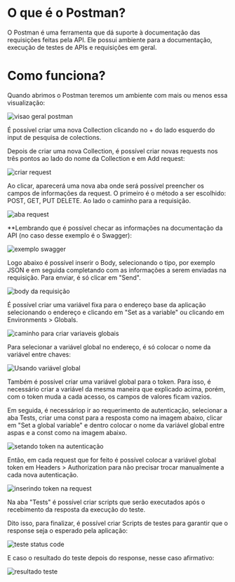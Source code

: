 # O que é o Postman?

O Postman é uma ferramenta que dá suporte à documentação das requisições feitas pela API. Ele possui ambiente para a documentação, execução de testes de APIs e requisições em geral.

# Como funciona?

Quando abrimos o Postman teremos um ambiente com mais ou menos essa visualização:

![visao geral postman](/imagens/postman1.jpg)

É possível criar uma nova Collection clicando no + do lado esquerdo do input de pesquisa de colections.

Depois de criar uma nova Collection, é possível criar novas requests nos três pontos ao lado do nome da Collection e em Add request:

![criar request](/imagens/postman2.jpg)

Ao clicar, aparecerá uma nova aba onde será possível preencher os campos de informações da request. O primeiro é o método a ser escolhido: POST, GET, PUT DELETE. Ao lado o caminho para a requisição.

![aba request](/imagens/postman3.jpg)

**Lembrando que é possível checar as informações na documentação da API (no caso desse exemplo é o Swagger):

![exemplo swagger](/imagens/swagger1.jpg)

Logo abaixo é possível inserir o Body, selecionando o tipo, por exemplo JSON e em seguida completando com as informações a serem enviadas na requisição. Para enviar, é só clicar em "Send".

![body da requisição](/imagens/postman4.jpg)

É possível criar uma variável fixa para o endereço base da aplicação selecionando o endereço e clicando em "Set as a variable" ou clicando em Environments > Globals.

![caminho para criar variaveis globais](/imagens/postman7.jpg)

Para selecionar a variável global no endereço, é só colocar o nome da variável entre chaves:

![Usando variável global](/imagens/postman8.jpg)

Também é possível criar uma variável global para o token. Para isso, é necessário criar a variável da mesma maneira que explicado acima, porém, com o token muda a cada acesso, os campos de valores ficam vazios.

Em seguida, é necessáriop ir ao requerimento de autenticação, selecionar a aba Tests, criar uma const para a resposta como na imagem abaixo, clicar em "Set a global variable" e dentro colocar o nome da variável global entre aspas e a const como na imagem abaixo.

![setando token na autenticação](/imagens/postman14.jpg)


Então, em cada request que for feito é possível colocar a variável global token em Headers > Authorization para não precisar trocar manualmente a cada nova autenticação.

![inserindo token na request](/imagens/postman15.jpg)

Na aba "Tests" é possível criar scripts que serão executados após o recebimento da resposta da execução do teste.

Dito isso, para finalizar, é possível criar Scripts de testes para garantir que o response seja o esperado pela aplicação:

![teste status code](/imagens/postman16.jpg)

E caso o resultado do teste depois do response, nesse caso afirmativo:

![resultado teste](/imagens/postman17.jpg)